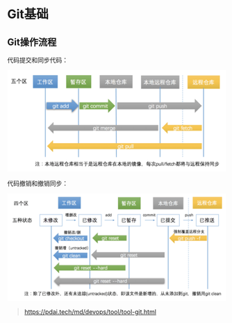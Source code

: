# Git基础

## Git操作流程

代码提交和同步代码：

![image-20231102091852475](image/image-20231102091852475.png)

代码撤销和撤销同步：

![image-20231102091947864](image/image-20231102091947864.png)

> https://pdai.tech/md/devops/tool/tool-git.html

